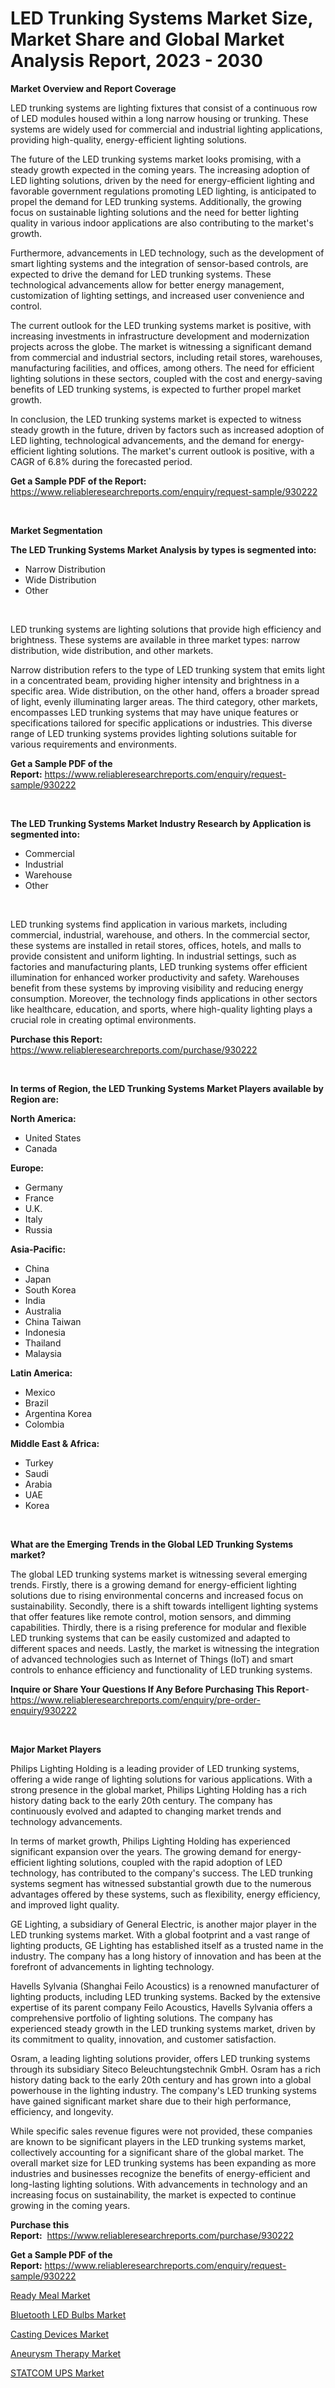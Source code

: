 <p><h1>LED Trunking Systems Market Size, Market Share and Global Market Analysis Report, 2023 - 2030</h1></p><p><strong>Market Overview and Report Coverage</strong></p>
<p><p>LED trunking systems are lighting fixtures that consist of a continuous row of LED modules housed within a long narrow housing or trunking. These systems are widely used for commercial and industrial lighting applications, providing high-quality, energy-efficient lighting solutions.</p><p>The future of the LED trunking systems market looks promising, with a steady growth expected in the coming years. The increasing adoption of LED lighting solutions, driven by the need for energy-efficient lighting and favorable government regulations promoting LED lighting, is anticipated to propel the demand for LED trunking systems. Additionally, the growing focus on sustainable lighting solutions and the need for better lighting quality in various indoor applications are also contributing to the market's growth.</p><p>Furthermore, advancements in LED technology, such as the development of smart lighting systems and the integration of sensor-based controls, are expected to drive the demand for LED trunking systems. These technological advancements allow for better energy management, customization of lighting settings, and increased user convenience and control.</p><p>The current outlook for the LED trunking systems market is positive, with increasing investments in infrastructure development and modernization projects across the globe. The market is witnessing a significant demand from commercial and industrial sectors, including retail stores, warehouses, manufacturing facilities, and offices, among others. The need for efficient lighting solutions in these sectors, coupled with the cost and energy-saving benefits of LED trunking systems, is expected to further propel market growth.</p><p>In conclusion, the LED trunking systems market is expected to witness steady growth in the future, driven by factors such as increased adoption of LED lighting, technological advancements, and the demand for energy-efficient lighting solutions. The market's current outlook is positive, with a CAGR of 6.8% during the forecasted period.</p></p>
<p><strong>Get a Sample PDF of the Report:</strong> <a href="https://www.reliableresearchreports.com/enquiry/request-sample/930222">https://www.reliableresearchreports.com/enquiry/request-sample/930222</a></p>
<p>&nbsp;</p>
<p><strong>Market Segmentation</strong></p>
<p><strong>The LED Trunking Systems Market Analysis by types is segmented into:</strong></p>
<p><ul><li>Narrow Distribution</li><li>Wide Distribution</li><li>Other</li></ul></p>
<p>&nbsp;</p>
<p><p>LED trunking systems are lighting solutions that provide high efficiency and brightness. These systems are available in three market types: narrow distribution, wide distribution, and other markets. </p><p>Narrow distribution refers to the type of LED trunking system that emits light in a concentrated beam, providing higher intensity and brightness in a specific area. Wide distribution, on the other hand, offers a broader spread of light, evenly illuminating larger areas. The third category, other markets, encompasses LED trunking systems that may have unique features or specifications tailored for specific applications or industries. This diverse range of LED trunking systems provides lighting solutions suitable for various requirements and environments.</p></p>
<p><strong>Get a Sample PDF of the Report:</strong>&nbsp;<a href="https://www.reliableresearchreports.com/enquiry/request-sample/930222">https://www.reliableresearchreports.com/enquiry/request-sample/930222</a></p>
<p>&nbsp;</p>
<p><strong>The LED Trunking Systems Market Industry Research by Application is segmented into:</strong></p>
<p><ul><li>Commercial</li><li>Industrial</li><li>Warehouse</li><li>Other</li></ul></p>
<p>&nbsp;</p>
<p><p>LED trunking systems find application in various markets, including commercial, industrial, warehouse, and others. In the commercial sector, these systems are installed in retail stores, offices, hotels, and malls to provide consistent and uniform lighting. In industrial settings, such as factories and manufacturing plants, LED trunking systems offer efficient illumination for enhanced worker productivity and safety. Warehouses benefit from these systems by improving visibility and reducing energy consumption. Moreover, the technology finds applications in other sectors like healthcare, education, and sports, where high-quality lighting plays a crucial role in creating optimal environments.</p></p>
<p><strong>Purchase this Report:</strong>&nbsp; <a href="https://www.reliableresearchreports.com/purchase/930222">https://www.reliableresearchreports.com/purchase/930222</a></p>
<p>&nbsp;</p>
<p><strong>In terms of Region, the LED Trunking Systems Market Players available by Region are:</strong></p>
<p>
    <p> <strong> North America: </strong>
        <ul>
            <li>United States</li>
            <li>Canada</li>
        </ul>
        </p> 
    <p> <strong> Europe: </strong>
        <ul>
            <li>Germany</li>
            <li>France</li>
            <li>U.K.</li>
            <li>Italy</li>
            <li>Russia</li>
        </ul>
        </p> 
    <p> <strong> Asia-Pacific: </strong>
        <ul>
            <li>China</li>
            <li>Japan</li>
            <li>South Korea</li>
            <li>India</li>
            <li>Australia</li>
            <li>China Taiwan</li>
            <li>Indonesia</li>
            <li>Thailand</li>
            <li>Malaysia</li>
        </ul>
        </p> 
    <p> <strong> Latin America: </strong>
        <ul>
            <li>Mexico</li>
            <li>Brazil</li>
            <li>Argentina Korea</li>
            <li>Colombia</li>
        </ul>
        </p> 
    <p> <strong> Middle East & Africa: </strong>
        <ul>
            <li>Turkey</li>
            <li>Saudi</li>
            <li>Arabia</li>
            <li>UAE</li>
            <li>Korea</li>
        </ul>
    </p>
    </p>
<p>&nbsp;</p>
<p><strong>What are the Emerging Trends in the Global LED Trunking Systems market?</strong></p>
<p><p>The global LED trunking systems market is witnessing several emerging trends. Firstly, there is a growing demand for energy-efficient lighting solutions due to rising environmental concerns and increased focus on sustainability. Secondly, there is a shift towards intelligent lighting systems that offer features like remote control, motion sensors, and dimming capabilities. Thirdly, there is a rising preference for modular and flexible LED trunking systems that can be easily customized and adapted to different spaces and needs. Lastly, the market is witnessing the integration of advanced technologies such as Internet of Things (IoT) and smart controls to enhance efficiency and functionality of LED trunking systems.</p></p>
<p><strong>Inquire or Share Your Questions If Any Before Purchasing This Report</strong>- <a href="https://www.reliableresearchreports.com/enquiry/pre-order-enquiry/930222">https://www.reliableresearchreports.com/enquiry/pre-order-enquiry/930222</a></p>
<p>&nbsp;</p>
<p><strong>Major Market Players</strong></p>
<p><p>Philips Lighting Holding is a leading provider of LED trunking systems, offering a wide range of lighting solutions for various applications. With a strong presence in the global market, Philips Lighting Holding has a rich history dating back to the early 20th century. The company has continuously evolved and adapted to changing market trends and technology advancements.</p><p>In terms of market growth, Philips Lighting Holding has experienced significant expansion over the years. The growing demand for energy-efficient lighting solutions, coupled with the rapid adoption of LED technology, has contributed to the company's success. The LED trunking systems segment has witnessed substantial growth due to the numerous advantages offered by these systems, such as flexibility, energy efficiency, and improved light quality.</p><p>GE Lighting, a subsidiary of General Electric, is another major player in the LED trunking systems market. With a global footprint and a vast range of lighting products, GE Lighting has established itself as a trusted name in the industry. The company has a long history of innovation and has been at the forefront of advancements in lighting technology.</p><p>Havells Sylvania (Shanghai Feilo Acoustics) is a renowned manufacturer of lighting products, including LED trunking systems. Backed by the extensive expertise of its parent company Feilo Acoustics, Havells Sylvania offers a comprehensive portfolio of lighting solutions. The company has experienced steady growth in the LED trunking systems market, driven by its commitment to quality, innovation, and customer satisfaction.</p><p>Osram, a leading lighting solutions provider, offers LED trunking systems through its subsidiary Siteco Beleuchtungstechnik GmbH. Osram has a rich history dating back to the early 20th century and has grown into a global powerhouse in the lighting industry. The company's LED trunking systems have gained significant market share due to their high performance, efficiency, and longevity.</p><p>While specific sales revenue figures were not provided, these companies are known to be significant players in the LED trunking systems market, collectively accounting for a significant share of the global market. The overall market size for LED trunking systems has been expanding as more industries and businesses recognize the benefits of energy-efficient and long-lasting lighting solutions. With advancements in technology and an increasing focus on sustainability, the market is expected to continue growing in the coming years.</p></p>
<p><strong>Purchase this Report:</strong>&nbsp;&nbsp;<a href="https://www.reliableresearchreports.com/purchase/930222">https://www.reliableresearchreports.com/purchase/930222</a></p>
<p></p>
<p><strong>Get a Sample PDF of the Report:</strong>&nbsp;<a href="https://www.reliableresearchreports.com/enquiry/request-sample/930222">https://www.reliableresearchreports.com/enquiry/request-sample/930222</a></p>
<p><p><a href="https://www.reportprime.com/ready-meal-r6079">Ready Meal Market</a></p><p><a href="https://www.reportprime.com/bluetooth-led-bulbs-r1479">Bluetooth LED Bulbs Market</a></p><p><a href="https://issuu.com/reportprime-2/docs/casting-devices-market-size-2030.pptx?fr=xKAE9_zU1NQ">Casting Devices Market</a></p><p><a href="https://medium.com/@lacyquitzon/aneurysm-therapy-market-size-growth-forecast-2023-2030-caa1256bde67">Aneurysm Therapy Market</a></p><p><a href="https://github.com/RichRobinson5/Market-Research-Report-List-1/blob/main/statcom-ups-market.md">STATCOM UPS Market</a></p></p>